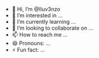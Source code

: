 - 👋 Hi, I’m @Iluv3nzo
- 👀 I’m interested in ...
- 🌱 I’m currently learning ...
- 💞️ I’m looking to collaborate on ...
- 📫 How to reach me ...
- 😄 Pronouns: ...
- ⚡ Fun fact: ...

<!---
Iluv3nzo/Iluv3nzo is a ✨ special ✨ repository because its `README.md` (this file) appears on your GitHub profile.
You can click the Preview link to take a look at your changes.
--->
